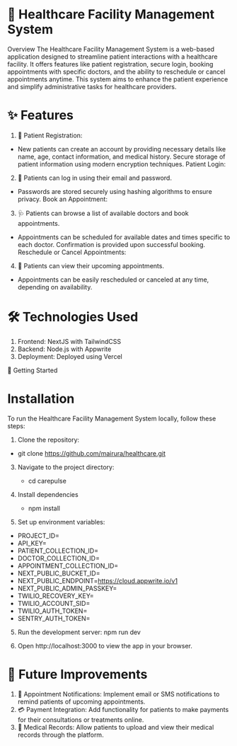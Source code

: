 # 🏥 Healthcare Facility Management System
Overview
The Healthcare Facility Management System is a web-based application designed to streamline patient interactions with a healthcare facility. It offers features like patient registration, secure login, booking appointments with specific doctors, and the ability to reschedule or cancel appointments anytime. This system aims to enhance the patient experience and simplify administrative tasks for healthcare providers.

# ✨ Features
1. 📝 Patient Registration:

- New patients can create an account by providing necessary details like name, age, contact information, and medical history.
Secure storage of patient information using modern encryption techniques.
Patient Login:

2. 🔐 Patients can log in using their email and password.
- Passwords are stored securely using hashing algorithms to ensure privacy.
Book an Appointment:

3. 🩺 Patients can browse a list of available doctors and book appointments.
- Appointments can be scheduled for available dates and times specific to each doctor.
Confirmation is provided upon successful booking.
Reschedule or Cancel Appointments:

4. 🔄 Patients can view their upcoming appointments.
- Appointments can be easily rescheduled or canceled at any time, depending on availability.

# 🛠️ Technologies Used

1. Frontend: NextJS with TailwindCSS
2. Backend: Node.js with Appwrite
3. Deployment: Deployed using Vercel

🚀 Getting Started

# Installation
To run the Healthcare Facility Management System locally, follow these steps:

1. Clone the repository:
  - git clone https://github.com/mairura/healthcare.git
   
3. Navigate to the project directory:
   - cd carepulse

5.  Install dependencies
      - npm install
    
6. Set up environment variables:
  - PROJECT_ID=
  - API_KEY=
  - PATIENT_COLLECTION_ID=
  - DOCTOR_COLLECTION_ID=
  - APPOINTMENT_COLLECTION_ID=
  - NEXT_PUBLIC_BUCKET_ID=
  - NEXT_PUBLIC_ENDPOINT=https://cloud.appwrite.io/v1
  - NEXT_PUBLIC_ADMIN_PASSKEY=
  - TWILIO_RECOVERY_KEY=
  - TWILIO_ACCOUNT_SID=
  - TWILIO_AUTH_TOKEN=
   - SENTRY_AUTH_TOKEN=
    
5. Run the development server:
   npm run dev

6. Open http://localhost:3000 to view the app in your browser.

# 🎯 Future Improvements
1. 📩 Appointment Notifications: Implement email or SMS notifications to remind patients of upcoming appointments.
2. 💳 Payment Integration: Add functionality for patients to make payments for their consultations or treatments online.
3. 📄 Medical Records: Allow patients to upload and view their medical records through the platform.

   
